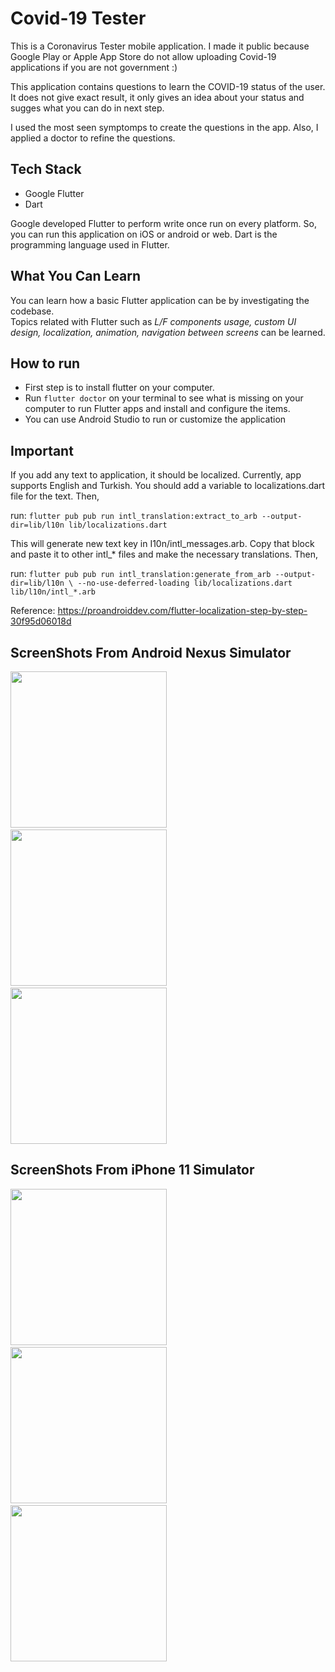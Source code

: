
# Covid-19 Tester

This is a Coronavirus Tester mobile application. I made it public because Google Play or Apple App Store do not allow uploading Covid-19 applications if you are not government :)

This application contains questions to learn the COVID-19 status of the user. It does not give exact result, it only gives an idea about your status and sugges what you can do in next step.

I used the most seen symptomps to create the questions in the app. Also, I applied a doctor to refine the questions.


## Tech Stack

- Google Flutter
- Dart

Google developed Flutter to perform write once run on every platform. So, you can run this application on iOS or android or web. Dart is the programming language used in Flutter.

## What You Can Learn

You can learn how a basic Flutter application can be by investigating the codebase.  
Topics related with Flutter such as *L/F components usage, custom UI design, localization, animation, navigation between screens*  can be learned.

## How to run

- First step is to install flutter on your computer.
- Run `flutter doctor` on your terminal to see what is missing on your computer to run Flutter apps and install and configure the items.
- You can use Android Studio to run or customize the application

## Important

If you add any text to application, it should be localized. Currently, app supports English and Turkish. You should add a variable to localizations.dart file for the text. Then,

run:
`flutter pub pub run intl_translation:extract_to_arb --output-dir=lib/l10n lib/localizations.dart`

This will generate new text key in I10n/intl_messages.arb. Copy that block and paste it to other intl_* files and make the necessary translations. Then,

run:
`flutter pub pub run intl_translation:generate_from_arb --output-dir=lib/l10n \
   --no-use-deferred-loading lib/localizations.dart lib/l10n/intl_*.arb`

Reference: https://proandroiddev.com/flutter-localization-step-by-step-30f95d06018d

## ScreenShots From Android Nexus Simulator

<img src="assets/images/scrshots/android/Screenshot_1595285748.png" width="250"/>
&nbsp;
<img src="assets/images/scrshots/android/Screenshot_1595285804.png" width="250"/>
&nbsp;
<img src="assets/images/scrshots/android/Screenshot_1595285831.png" width="250"/>

## ScreenShots From iPhone 11 Simulator

<img src="assets/images/scrshots/iphone/home.png" width="250"/>
&nbsp;
<img src="assets/images/scrshots/iphone/breathing.png" width="250"/>
&nbsp;
<img src="assets/images/scrshots/iphone/result.png" width="250"/>
